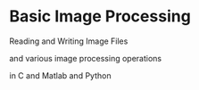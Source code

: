 # Basic Image Processing 
Reading and Writing Image Files 

and various image processing operations

in C and Matlab and Python
